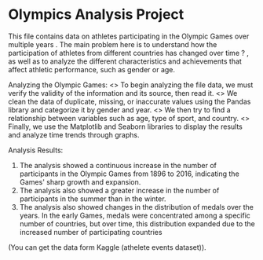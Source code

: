 # Olympics Analysis Project
This file contains data on athletes participating in the Olympic Games over multiple years . The main problem here is to understand how the participation of athletes from different countries has changed over time ? , as well as to analyze the different characteristics and achievements that affect athletic performance, such as gender or age.

Analyzing the Olympic Games:
<> To begin analyzing the file data, we must verify the validity of the information and its source, then read it.
<> We clean the data of duplicate, missing, or inaccurate values ​​using the Pandas library and categorize it by gender and year.
<> We then try to find a relationship between variables such as age, type of sport, and country.
<> Finally, we use the Matplotlib and Seaborn libraries to display the results and analyze time trends through graphs.

Analysis Results:
1) The analysis showed a continuous increase in the number of participants in the Olympic Games from 1896 to 2016, indicating the Games' sharp growth and expansion.
2) The analysis also showed a greater increase in the number of participants in the summer than in the winter.
3) The analysis also showed changes in the distribution of medals over the years. In the early Games, medals were concentrated among a specific number of countries, but over time, this distribution expanded due to the increased number of participating countries

(You can get the data form Kaggle (athelete events dataset)).
